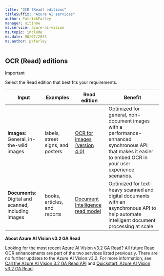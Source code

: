 ```yaml
---
title: "OCR (Read) editions"
titleSuffix: "Azure AI services"
author: PatrickFarley
manager: nitinme
ms.service: azure-ai-vision
ms.topic: include
ms.date: 08/07/2023
ms.author: pafarley
---
```


## OCR (Read) editions

> [!IMPORTANT]
> Select the Read edition that best fits your requirements.
>
> | Input | Examples | Read edition | Benefit |
> |----------|--------------|-------------------------|-------------------------|
> | **Images**: General, in-the-wild images |  labels, street signs, and posters | [OCR for images (version 4.0)](../concept-ocr.md) | Optimized for general, non-document images with a performance-enhanced synchronous API that makes it easier to embed OCR in your user experience scenarios.
> | **Documents**: Digital and scanned, including images | books, articles, and reports | [Document Intelligence read model](../../document-intelligence/prebuilt/read.md) | Optimized for text-heavy scanned and digital documents with an asynchronous API to help automate intelligent document processing at scale.
>
> **About Azure AI Vision v3.2 GA Read**
>
> Looking for the most recent Azure AI Vision v3.2 GA Read? All future Read OCR enhancements are part of the two services listed previously. There are no further updates to the Azure AI Vision v3.2. For more information, see [Call the Azure AI Vision 3.2 GA Read API](../how-to/call-read-api.md) and [Quickstart: Azure AI Vision v3.2 GA Read](../quickstarts-sdk/client-library.md).
